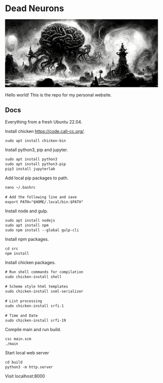 # Dead Neurons

![Brains](/src/assets/images/brain-bg.png)

Hello world! This is the repo for my personal website.

## Docs

Everything from a fresh Ubuntu 22.04.

Install chicken https://code.call-cc.org/.

```
sudo apt install chicken-bin
```

Install python3, pip and jupyter.

```
sudo apt install python3
sudo apt install python3-pip
pip3 install jupyterlab
```

Add local pip packages to path.

```
nano ~/.bashrc

# Add the following line and save
export PATH="$HOME/.local/bin:$PATH"
```

Install node and gulp.

```
sudo apt install nodejs
sudo apt install npm
sudo npm install --global gulp-cli
```

Install npm packages.

```
cd src
npm install
```

Install chicken packages.

```
# Run shell commands for compilation
sudo chicken-install shell

# Scheme style html templates
sudo chicken-install sxml-serializer

# List processing
sudo chicken-install srfi-1

# Time and Date
sudo chicken-install srfi-19
```

Compile main and run build.

```
csc main.scm
./main
```

Start local web server

```
cd build
python3 -m http.server
```

Visit localhost:8000
